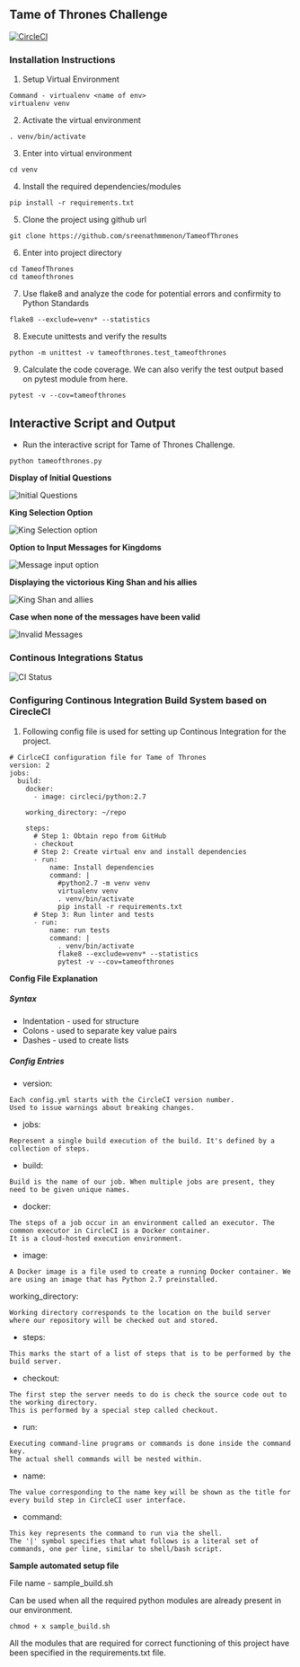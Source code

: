 ## Tame of Thrones Challenge

[![CircleCI](https://circleci.com/gh/sreenathmmenon/TameofThrones.svg?style=svg)](https://circleci.com/gh/sreenathmmenon/TameofThrones)

### Installation Instructions
1. Setup Virtual Environment

```
Command - virtualenv <name of env>
virtualenv venv
```
2. Activate the virtual environment

```
. venv/bin/activate
```
3. Enter into virtual environment
```
cd venv
```

4. Install the required dependencies/modules

```
pip install -r requirements.txt
```

5. Clone the project using github url

```
git clone https://github.com/sreenathmmenon/TameofThrones
```

6. Enter into project directory

```
cd TameofThrones
cd tameofthrones
```

7. Use flake8 and analyze the code for potential errors and confirmity to Python Standards

```
flake8 --exclude=venv* --statistics
```
8. Execute unittests and verify the results

```
python -m unittest -v tameofthrones.test_tameofthrones
```

9. Calculate the code coverage. We can also verify the test output based on pytest module from here.

```
pytest -v --cov=tameofthrones
```

## Interactive Script and Output

* Run the interactive script for Tame of Thrones Challenge.

```
python tameofthrones.py
```

**Display of Initial Questions**


![Initial Questions](https://github.com/sreenathmmenon/TameofThrones/blob/master/images/universe_ruler_part1.png)

**King Selection Option**

![King Selection option](https://github.com/sreenathmmenon/TameofThrones/blob/master/images/universe_ruler_part2.png)

**Option to Input Messages for Kingdoms**

![Message input option](https://github.com/sreenathmmenon/TameofThrones/blob/master/images/universe_ruler_part3.png)

**Displaying the victorious King Shan and his allies**

![King Shan and allies](https://github.com/sreenathmmenon/TameofThrones/blob/master/images/universe_ruler_part4.png)

**Case when none of the messages have been valid**

![Invalid Messages](https://github.com/sreenathmmenon/TameofThrones/blob/master/images/universe_ruler_part5.png)


### Continous Integrations Status

![CI Status](https://github.com/sreenathmmenon/TameofThrones/blob/master/images/continous_integration_circleci.png)


### Configuring Continous Integration Build System based on CirecleCI

1. Following config file is used for setting up Continous Integration for the project.

```
# CirlceCI configuration file for Tame of Thrones
version: 2
jobs:
  build:
    docker:
      - image: circleci/python:2.7

    working_directory: ~/repo

    steps:
      # Step 1: Obtain repo from GitHub
      - checkout
      # Step 2: Create virtual env and install dependencies
      - run:
          name: Install dependencies
          command: |
            #python2.7 -m venv venv
            virtualenv venv
            . venv/bin/activate
            pip install -r requirements.txt
      # Step 3: Run linter and tests
      - run:
          name: run tests
          command: |
            . venv/bin/activate
            flake8 --exclude=venv* --statistics
            pytest -v --cov=tameofthrones
```

**Config File Explanation**

##### Syntax
* Indentation - used for structure
* Colons - used to separate key value pairs
* Dashes - used to create lists

##### Config Entries
* version:

```
Each config.yml starts with the CircleCI version number. 
Used to issue warnings about breaking changes.
```

* jobs:

```
Represent a single build execution of the build. It's defined by a collection of steps. 
```

* build:

```
Build is the name of our job. When multiple jobs are present, they need to be given unique names.
```

* docker:

```
The steps of a job occur in an environment called an executor. The common executor in CircleCI is a Docker container.
It is a cloud-hosted execution environment.
```

* image:

```
A Docker image is a file used to create a running Docker container. We are using an image that has Python 2.7 preinstalled.
```

working_directory:

```
Working directory corresponds to the location on the build server where our repository will be checked out and stored.
```

* steps:

```
This marks the start of a list of steps that is to be performed by the build server.
```

* checkout:

```
The first step the server needs to do is check the source code out to the working directory. 
This is performed by a special step called checkout.
```

* run:
```
Executing command-line programs or commands is done inside the command key. 
The actual shell commands will be nested within.
```

* name:

```
The value corresponding to the name key will be shown as the title for every build step in CircleCI user interface.
```

* command:

```
This key represents the command to run via the shell. 
The '|' symbol specifies that what follows is a literal set of commands, one per line, similar to shell/bash script.
```

**Sample automated setup file**

File name - sample_build.sh

Can be used when all the required python modules are already present in our environment.

```
chmod + x sample_build.sh
```

All the modules that are required for correct functioning of this project have been specified in the requirements.txt file.